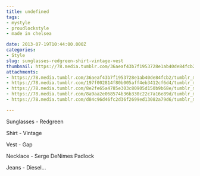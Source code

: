 ```yaml
---
title: undefined
tags:
- mystyle
- proudlockstyle
- made in chelsea

date: 2013-07-19T10:44:00.000Z
categories:
- Style
slug: sunglasses-redgreen-shirt-vintage-vest
thumbnail: https://78.media.tumblr.com/36aeaf43b7f1953728e1ab40de84fcb2/tumblr_mq6j5vG0SH1rhrm24o1_540.jpg
attachments:
- https://78.media.tumblr.com/36aeaf43b7f1953728e1ab40de84fcb2/tumblr_mq6j5vG0SH1rhrm24o1_1280.jpg
- https://78.media.tumblr.com/197f002814f80b005aff4eb3412cf6d4/tumblr_mq6j5vG0SH1rhrm24o2_1280.jpg
- https://78.media.tumblr.com/8e2fe65a4785e303c80905d150b9b68e/tumblr_mq6j5vG0SH1rhrm24o3_1280.jpg
- https://78.media.tumblr.com/8a9aa2e068574b36b330c22c7a16e89d/tumblr_mq6j5vG0SH1rhrm24o4_1280.jpg
- https://78.media.tumblr.com/d84c96d46fc2d36f2699ed13082a79d6/tumblr_mq6j5vG0SH1rhrm24o5_1280.jpg

---
```


Sunglasses - Redgreen  

  Shirt - Vintage  

  Vest - Gap  

  Necklace - Serge DeNimes Padlock  

  Jeans - Diesel...
